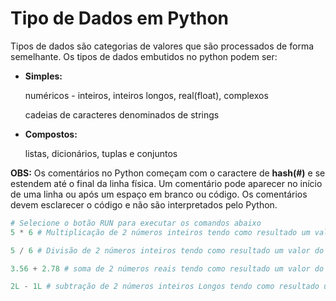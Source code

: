 # Tipo de Dados em Python

Tipos de dados são categorias de valores que são processados de forma semelhante. Os tipos de dados embutidos no python podem ser:
+ **Simples:** 
          <p>numéricos - inteiros, inteiros longos, real(float), complexos </p>
          <p>cadeias de caracteres  denominados de strings ‏</p>
+ **Compostos:**
          <p>listas, dicionários, tuplas e conjuntos </p>





**OBS:** Os comentários no Python começam com o caractere de **hash(#)** e se estendem até o final da linha física. 
Um comentário pode aparecer no início de uma linha ou após um espaço em branco ou código. Os comentários devem esclarecer o código e não são interpretados pelo Python.

``` python runnable
# Selecione o botão RUN para executar os comandos abaixo
5 * 6 # Multiplicação de 2 números inteiros tendo como resultado um valor inteiro

5 / 6 # Divisão de 2 números inteiros tendo como resultado um valor do tipo Real (float)

3.56 + 2.78 # soma de 2 números reais tendo como resultado um valor do tipo real

2L - 1L # subtração de 2 números inteiros Longos tendo como resultado um valor inteiro Longo
```
